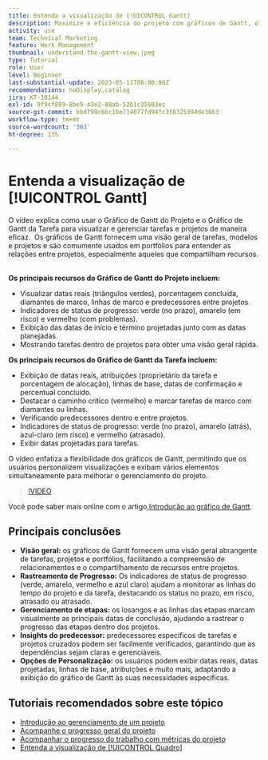 ```yaml
---
title: Entenda a visualização de [!UICONTROL Gantt]
description: Maximize a eficiência do projeto com gráficos de Gantt, oferecendo visualizações abrangentes, rastreamento de progresso, gerenciamento de marcos, insights do antecessor e opções personalizáveis para simplificar o gerenciamento de tarefas e recursos.
activity: use
team: Technical Marketing
feature: Work Management
thumbnail: understand-the-gantt-view.jpeg
type: Tutorial
role: User
level: Beginner
last-substantial-update: 2023-05-11T00:00:00Z
recommendations: noDisplay,catalog
jira: KT-10144
exl-id: 9f9cf889-8be5-43e2-88ab-52b1c35603ec
source-git-commit: bbdf99c6bc1be714077fd94fc3f8325394de36b3
workflow-type: tm+mt
source-wordcount: '363'
ht-degree: 13%

---
```


# Entenda a visualização de [!UICONTROL Gantt]

O vídeo explica como usar o Gráfico de Gantt do Projeto e o Gráfico de Gantt da Tarefa para visualizar e gerenciar tarefas e projetos de maneira eficaz. &#x200B; Os gráficos de Gantt fornecem uma visão geral de tarefas, modelos e projetos e são comumente usados em portfólios para entender as relações entre projetos, especialmente aqueles que compartilham recursos. &#x200B;

**Os principais recursos do Gráfico de Gantt do Projeto incluem:**

* Visualizar datas reais (triângulos verdes), porcentagem concluída, diamantes de marco, linhas de marco e predecessores entre projetos.&#x200B;
* Indicadores de status de progresso: verde (no prazo), amarelo (em risco) e vermelho (com problemas).
* Exibição das datas de início e término projetadas junto com as datas planejadas.
* Mostrando tarefas dentro de projetos para obter uma visão geral rápida.

**Os principais recursos do Gráfico de Gantt da Tarefa incluem:**

* Exibição de datas reais, atribuições (proprietário da tarefa e porcentagem de alocação), linhas de base, datas de confirmação e percentual concluído.
* Destacar o caminho crítico (vermelho) e marcar tarefas de marco com diamantes ou linhas.
* Verificando predecessores dentro e entre projetos.&#x200B;
* Indicadores de status de progresso: verde (no prazo), amarelo (atrás), azul-claro (em risco) e vermelho (atrasado).
* Exibir datas projetadas para tarefas.

O vídeo enfatiza a flexibilidade dos gráficos de Gantt, permitindo que os usuários personalizem visualizações e exibam vários elementos simultaneamente para melhorar o gerenciamento do projeto.

>[!VIDEO](https://video.tv.adobe.com/v/3448011/?quality=12&learn=on&enablevpops=1&captions=por_br)

Você pode saber mais online com o artigo,[Introdução ao gráfico de Gantt](https://experienceleague.adobe.com/docs/workfront/using/manage-work/the-gantt-chart/gantt-chart-overview/get-started-with-gantt.html?lang=br).

## Principais conclusões

* **Visão geral:** os gráficos de Gantt fornecem uma visão geral abrangente de tarefas, projetos e portfólios, facilitando a compreensão de relacionamentos e o compartilhamento de recursos entre projetos. &#x200B;
* **Rastreamento de Progresso:** Os indicadores de status de progresso (verde, amarelo, vermelho e azul claro) ajudam a monitorar as linhas do tempo do projeto e da tarefa, destacando os status no prazo, em risco, atrasado ou atrasado. &#x200B;
* **Gerenciamento de etapas:** os losangos e as linhas das etapas marcam visualmente as principais datas de conclusão, ajudando a rastrear o progresso das etapas dentro dos projetos. &#x200B;
* **Insights do predecessor:** predecessores específicos de tarefas e projetos cruzados podem ser facilmente verificados, garantindo que as dependências sejam claras e gerenciáveis. &#x200B;
* **Opções de Personalização:** os usuários podem exibir datas reais, datas projetadas, linhas de base, atribuições e muito mais, adaptando a exibição do gráfico de Gantt às suas necessidades específicas.


## Tutoriais recomendados sobre este tópico

* [Introdução ao gerenciamento de um projeto](/help/manage-work/projects/getting-started-manage-a-project.md)
* [Acompanhe o progresso geral do projeto](/help/manage-work/projects/track-overall-project-progress.md)
* [Acompanhar o progresso do trabalho com métricas do projeto](/help/manage-work/projects/track-work-progress-with-project-metrics.md)
* [Entenda a visualização de [!UICONTROL Quadro]](/help/manage-work/projects/understand-the-board-view.md)
